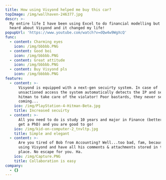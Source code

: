 ```yaml
---
title: How using Visyond helped me buy this car?
topImage: /img/wallhaven-246377.jpg
descr: >-
  My entire life I have been using Excel to do financial modelling but then I
  heard about Visyond and it changed my life!
popupUrl: 'https://www.youtube.com/watch?v=dQw4w9WgXcQ'
func:
  - content: Charming eyes
    icon: /img/bbbbb.PNG
  - content: Good boi
    icon: /img/bbbbb.PNG
  - content: Great attitude
    icon: /img/bbbbb.PNG
  - content: Buy Visyond pls
    icon: /img/bbbbb.PNG
feature:
  - content: >-
      Visyond is equipped with a next-gen secuirty system. In case of
      unsactioned access the system automatically detects the IP and sends a
      hitman to take care of the violator! Poor bastards, they never see it
      coming...
    ico: /img/PlayStation-4-Hitman-Beta.jpg
    title: Increased secuirty
  - content: >-
      All you need to do is study 10 years and major in Finance (better yet -
      get a PhD) and you are good to go!
    ico: /img/kid-on-computer-2_tnvltp.jpg
    title: Simple and elegant
  - content: >-
      Are you tired of Bob from Accounting? Well...too bad, fam, because he is
      using Visyond and have all his comments & attachments stored in the single
      place. No escape for you. Ha.
    ico: /img/Capture.PNG
    title: Collaboration is easy
company:
  - {}
---
```


